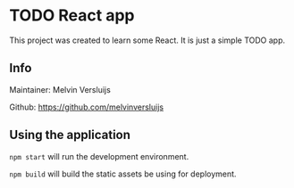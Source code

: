 # TODO React app
This project was created to learn some React. It is just a simple TODO app.

## Info
Maintainer: Melvin Versluijs

Github: https://github.com/melvinversluijs

## Using the application
`npm start` will run the development environment.

`npm build` will build the static assets be using for deployment.